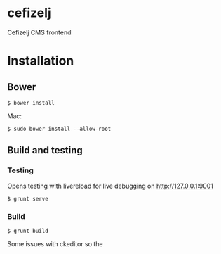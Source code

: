 cefizelj
========

Cefizelj CMS frontend


# Installation

## Bower

    $ bower install

Mac:

    $ sudo bower install --allow-root

## Build and testing


### Testing
Opens testing with livereload for live debugging on http://127.0.0.1:9001

    $ grunt serve

### Build
    $ grunt build

Some issues with ckeditor so the    <script> to import the ckeditor needs to be added to the compiled index.html in the /dist folder

